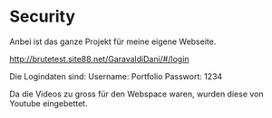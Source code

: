 # Security
Anbei ist das ganze Projekt für meine eigene Webseite. 

http://brutetest.site88.net/GaravaldiDani/#/login

Die Logindaten sind:
Username: Portfolio
Passwort: 1234

Da die Videos zu gross für den Webspace waren, wurden diese von Youtube eingebettet.
